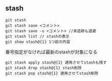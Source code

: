 ## stash
```
git stash
git stash save <コメント>
git stash save -u <コメント> //未追跡も退避
git stash list // stashの表示
git show stash@{1} 1つ前の内容
```

番号指定がなければ最新のstashが対象になる
```
git stash apply stash@{1} 適用させてstashも残す
git stash drop stash@{1} stash削除
git stash pop stash@{1} 適用させてstash削除
```